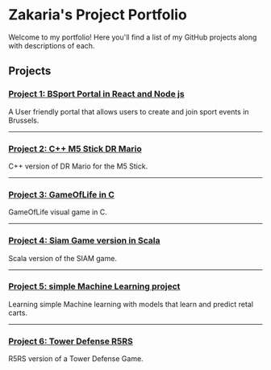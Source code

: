 # Zakaria's Project Portfolio

Welcome to my portfolio! Here you'll find a list of my GitHub projects along with descriptions of each.

## Projects

### [Project 1: BSport Portal in React and Node js](https://github.com/ZakariaRabahi/BrusselSportPortal)
A User friendly portal that allows users to create and join sport events in Brussels.

---


### [Project 2: C++ M5 Stick DR Mario](https://github.com/ZakariaRabahi/DRMario)
C++ version of DR Mario for the M5 Stick.

---


### [Project 3: GameOfLife in C](https://github.com/ZakariaRabahi/GameOfLife)
GameOfLife visual game in C.

---


### [Project 4: Siam Game version in Scala](https://github.com/ZakariaRabahi/Scala-Siam-Game)
Scala version of the SIAM game.

---


### [Project 5: simple Machine Learning project](https://github.com/ZakariaRabahi/MachineLearning)
Learning simple Machine learning with models that learn and predict retal carts.

---


### [Project 6: Tower Defense R5RS](https://github.com/ZakariaRabahi/R5RS-Game)
R5RS version of a Tower Defense Game.
